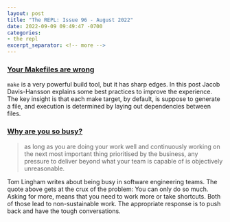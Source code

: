 ```yaml
---
layout: post
title: "The REPL: Issue 96 - August 2022"
date: 2022-09-09 09:49:47 -0700
categories:
- the repl
excerpt_separator: <!-- more -->
---
```


### [Your Makefiles are wrong][1]

`make` is a very powerful build tool, but it has sharp edges. In this post Jacob Davis-Hansson explains some best practices to improve the experience. The key insight is that each make target, by default, is suppose to generate a file, and execution is determined by laying out dependencies between files.

### [Why are you so busy?][2]

> as long as you are doing your work well and continuously working on the next most important thing prioritised by the business, any pressure to deliver beyond what your team is capable of is objectively unreasonable.

Tom Lingham writes about being busy in software engineering teams. The quote above gets at the crux of the problem: You can only do so much. Asking for more, means that you need to work more or take shortcuts. Both of those lead to non-sustainable work. The appropriate response is to push back and have the tough conversations.

[1]: https://tech.davis-hansson.com/p/make/
[2]: https://tomlingham.com/articles/why-are-you-so-busy/
